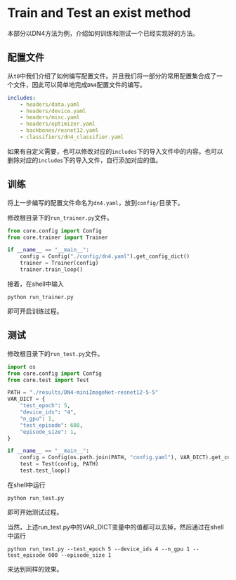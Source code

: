# Train and Test an exist method

本部分以DN4方法为例，介绍如何训练和测试一个已经实现好的方法。

## 配置文件

从`t0`中我们介绍了如何编写配置文件。并且我们将一部分的常用配置集合成了一个文件，因此可以简单地完成`DN4`配置文件的编写。

```yaml
includes:
	- headers/data.yaml
	- headers/device.yaml
	- headers/misc.yaml
	- headers/optimizer.yaml
	- backbones/resnet12.yaml
	- classifiers/dn4_classifier.yaml
```

如果有自定义需要，也可以修改对应的`includes`下的导入文件中的内容。也可以删除对应的`includes`下的导入文件，自行添加对应的值。

## 训练

将上一步编写的配置文件命名为`dn4.yaml`，放到`config/`目录下。

修改根目录下的`run_trainer.py`文件。

```python
from core.config import Config
from core.trainer import Trainer

if __name__ == "__main__":
    config = Config("./config/dn4.yaml").get_config_dict()
    trainer = Trainer(config)
    trainer.train_loop()
```

接着，在shell中输入

```shell
python run_trainer.py
```

即可开启训练过程。

## 测试

修改根目录下的`run_test.py`文件。

```python
import os
from core.config import Config
from core.test import Test

PATH = "./results/DN4-miniImageNet-resnet12-5-5"
VAR_DICT = {
    "test_epoch": 5,
    "device_ids": "4",
    "n_gpu": 1,
    "test_episode": 600,
    "episode_size": 1,
}

if __name__ == "__main__":
    config = Config(os.path.join(PATH, "config.yaml"), VAR_DICT).get_config_dict()
    test = Test(config, PATH)
    test.test_loop()

```

在shell中运行

```shell
python run_test.py
```

即可开始测试过程。

当然，上述run_test.py中的VAR_DICT变量中的值都可以去掉，然后通过在shell中运行

```shell
python run_test.py --test_epoch 5 --device_ids 4 --n_gpu 1 --test_episode 600 --episode_size 1
```

来达到同样的效果。

